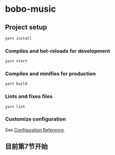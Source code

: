# bobo-music

## Project setup

```txt
yarn install
```

### Compiles and hot-reloads for development

```txt
yarn start
```

### Compiles and minifies for production

```txt
yarn build
```

### Lints and fixes files

```txt
yarn lint
```

### Customize configuration

See [Configuration Reference](https://cli.vuejs.org/config/).

## 目前第7节开始
